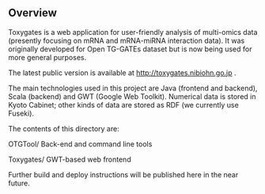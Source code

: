 ## Overview

Toxygates is a web application for user-friendly analysis of multi-omics data (presently focusing on mRNA and mRNA-miRNA interaction data). It was originally developed for Open TG-GATEs dataset but is now being used for more general purposes.

The latest public version is available at http://toxygates.nibiohn.go.jp .

The main technologies used in this project are Java (frontend and backend), Scala (backend) and GWT (Google Web Toolkit). Numerical data is stored in Kyoto Cabinet; other kinds of data are stored as RDF (we currently use Fuseki).

The contents of this directory are:

OTGTool/ 
Back-end and command line tools

Toxygates/
GWT-based web frontend

Further build and deploy instructions will be published here in the near future.
